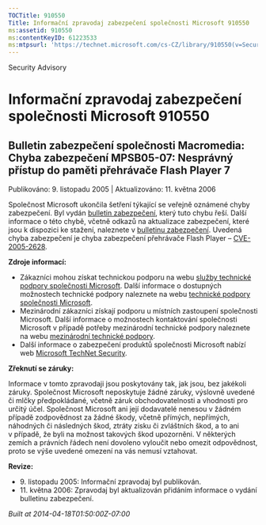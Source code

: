 ```yaml
---
TOCTitle: 910550
Title: Informační zpravodaj zabezpečení společnosti Microsoft 910550
ms:assetid: 910550
ms:contentKeyID: 61223533
ms:mtpsurl: 'https://technet.microsoft.com/cs-CZ/library/910550(v=Security.10)'
---
```


Security Advisory

Informační zpravodaj zabezpečení společnosti Microsoft 910550
=============================================================

Bulletin zabezpečení společnosti Macromedia: Chyba zabezpečení MPSB05-07: Nesprávný přístup do paměti přehrávače Flash Player 7
-------------------------------------------------------------------------------------------------------------------------------

Publikováno: 9. listopadu 2005 | Aktualizováno: 11. května 2006

Společnost Microsoft ukončila šetření týkající se veřejně oznámené chyby zabezpečení. Byl vydán [bulletin zabezpečení](http://technet.microsoft.com/security/bulletin/ms06-020), který tuto chybu řeší. Další informace o této chybě, včetně odkazů na aktualizace zabezpečení, které jsou k dispozici ke stažení, naleznete v [bulletinu zabezpečení](http://technet.microsoft.com/security/bulletin/ms06-020). Uvedená chyba zabezpečení je chyba zabezpečení přehrávače Flash Player – [CVE-2005-2628](http://www.cve.mitre.org/cgi-bin/cvename.cgi?name=cve-2005-2628).

**Zdroje informací:**

-   Zákazníci mohou získat technickou podporu na webu [služby technické podpory společnosti Microsoft](http://go.microsoft.com/fwlink/?linkid=21131). Další informace o dostupných možnostech technické podpory naleznete na webu [technické podpory společnosti Microsoft](http://support.microsoft.com/).
-   Mezinárodní zákazníci získají podporu u místních zastoupení společnosti Microsoft. Další informace o možnostech kontaktování společnosti Microsoft v případě potřeby mezinárodní technické podpory naleznete na webu [mezinárodní technické podpory](http://go.microsoft.com/fwlink/?linkid=21155).
-   Další informace o zabezpečení produktů společnosti Microsoft nabízí web [Microsoft TechNet Security](http://www.microsoft.com/cze/technet/security/).

**Zřeknutí se záruky:**

Informace v tomto zpravodaji jsou poskytovány tak, jak jsou, bez jakékoli záruky. Společnost Microsoft neposkytuje žádné záruky, výslovně uvedené či mlčky předpokládané, včetně záruk obchodovatelnosti a vhodnosti pro určitý účel. Společnost Microsoft ani její dodavatelé nenesou v žádném případě zodpovědnost za žádné škody, včetně přímých, nepřímých, náhodných či následných škod, ztráty zisku či zvláštních škod, a to ani v případě, že byli na možnost takových škod upozorněni. V některých zemích a právních řádech není dovoleno vyloučit nebo omezit odpovědnost, proto se výše uvedené omezení na vás nemusí vztahovat.

**Revize:**

-   9. listopadu 2005: Informační zpravodaj byl publikován.
-   11. května 2006: Zpravodaj byl aktualizován přidáním informace o vydání bulletinu zabezpečení.

*Built at 2014-04-18T01:50:00Z-07:00*
